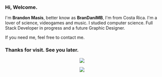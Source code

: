### Hi, Welcome.
I'm **Brandon Masís**, better know as **BranDaniMB**, I'm from Costa Rica. I'm a lover of science, videogames and music. I studied computer science. Full Stack Developer in progress and a future Graphic Designer.

If you need me, feel free to contact me.

### Thanks for visit. See you later.

<p align="center" title="anuraghazra/github-readme-stats">
  <img align="center" src="https://github-readme-stats.vercel.app/api?username=brandanimb&count_private=true&show_icons=true&theme=graywhite" />
</p>
<p align="center" title="anuraghazra/github-readme-stats">
  <img align="center" src="https://github-readme-stats.vercel.app/api/top-langs/?username=brandanimb&layout=compact" />
</p>




